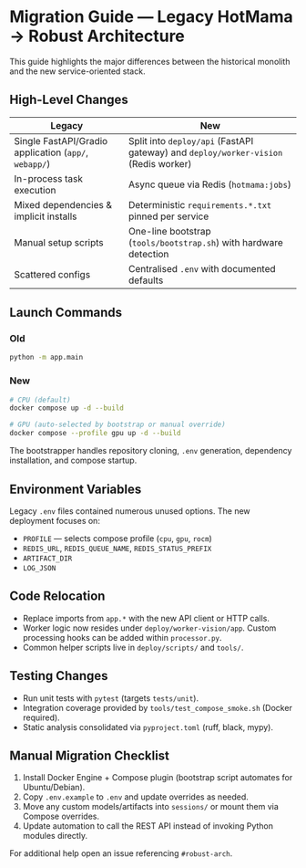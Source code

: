 # Migration Guide — Legacy HotMama → Robust Architecture

This guide highlights the major differences between the historical monolith and the new service-oriented stack.

## High-Level Changes

| Legacy | New |
| --- | --- |
| Single FastAPI/Gradio application (`app/`, `webapp/`) | Split into `deploy/api` (FastAPI gateway) and `deploy/worker-vision` (Redis worker) |
| In-process task execution | Async queue via Redis (`hotmama:jobs`) |
| Mixed dependencies & implicit installs | Deterministic `requirements.*.txt` pinned per service |
| Manual setup scripts | One-line bootstrap (`tools/bootstrap.sh`) with hardware detection |
| Scattered configs | Centralised `.env` with documented defaults |

## Launch Commands

### Old

```bash
python -m app.main
```

### New

```bash
# CPU (default)
docker compose up -d --build

# GPU (auto-selected by bootstrap or manual override)
docker compose --profile gpu up -d --build
```

The bootstrapper handles repository cloning, `.env` generation, dependency installation, and compose startup.

## Environment Variables

Legacy `.env` files contained numerous unused options. The new deployment focuses on:

- `PROFILE` — selects compose profile (`cpu`, `gpu`, `rocm`)
- `REDIS_URL`, `REDIS_QUEUE_NAME`, `REDIS_STATUS_PREFIX`
- `ARTIFACT_DIR`
- `LOG_JSON`

## Code Relocation

- Replace imports from `app.*` with the new API client or HTTP calls.
- Worker logic now resides under `deploy/worker-vision/app`. Custom processing hooks can be added within `processor.py`.
- Common helper scripts live in `deploy/scripts/` and `tools/`.

## Testing Changes

- Run unit tests with `pytest` (targets `tests/unit`).
- Integration coverage provided by `tools/test_compose_smoke.sh` (Docker required).
- Static analysis consolidated via `pyproject.toml` (ruff, black, mypy).

## Manual Migration Checklist

1. Install Docker Engine + Compose plugin (bootstrap script automates for Ubuntu/Debian).
2. Copy `.env.example` to `.env` and update overrides as needed.
3. Move any custom models/artifacts into `sessions/` or mount them via Compose overrides.
4. Update automation to call the REST API instead of invoking Python modules directly.

For additional help open an issue referencing `#robust-arch`.
